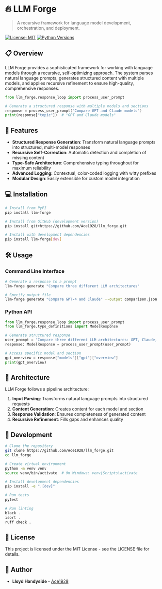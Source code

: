 # 🔥 LLM Forge

> A recursive framework for language model development, orchestration, and deployment.

[![License: MIT](https://img.shields.io/badge/License-MIT-blue.svg)](https://opensource.org/licenses/MIT)
[![Python Versions](https://img.shields.io/badge/python-3.8%20%7C%203.9%20%7C%203.10%20%7C%203.11%20%7C%203.12-blue)](https://www.python.org/)

## 📋 Overview

LLM Forge provides a sophisticated framework for working with language models through a recursive, self-optimizing approach. The system parses natural language prompts, generates structured content with multiple models, and applies recursive refinement to ensure high-quality, comprehensive responses.

```python
from llm_forge.response_loop import process_user_prompt

# Generate a structured response with multiple models and sections
response = process_user_prompt("Compare GPT and Claude models")
print(response["topic"])  # "GPT and Claude models"
```

## 🚀 Features

- **Structured Response Generation**: Transform natural language prompts into structured, multi-model responses
- **Recursive Self-Correction**: Automatic detection and completion of missing content
- **Type-Safe Architecture**: Comprehensive typing throughout for maximum reliability
- **Advanced Logging**: Contextual, color-coded logging with witty prefixes
- **Modular Design**: Easily extensible for custom model integration

## 💻 Installation

```bash
# Install from PyPI
pip install llm-forge

# Install from GitHub (development version)
pip install git+https://github.com/Ace1928/llm_forge.git

# Install with development dependencies
pip install llm-forge[dev]
```

## 🛠️ Usage

### Command Line Interface

```bash
# Generate a response to a prompt
llm-forge generate "Compare three different LLM architectures"

# Specify output file
llm-forge generate "Compare GPT-4 and Claude" --output comparison.json
```

### Python API

```python
from llm_forge.response_loop import process_user_prompt
from llm_forge.type_definitions import ModelResponse

# Generate structured response
user_prompt = "Compare three different LLM architectures: GPT, Claude, and Mistral"
response: ModelResponse = process_user_prompt(user_prompt)

# Access specific model and section
gpt_overview = response["models"]["gpt"]["overview"]
print(gpt_overview)
```

## 🧩 Architecture

LLM Forge follows a pipeline architecture:

1. **Input Parsing**: Transforms natural language prompts into structured requests
2. **Content Generation**: Creates content for each model and section
3. **Response Validation**: Ensures completeness of generated content
4. **Recursive Refinement**: Fills gaps and enhances quality

## 🧪 Development

```bash
# Clone the repository
git clone https://github.com/Ace1928/llm_forge.git
cd llm_forge

# Create virtual environment
python -m venv venv
source venv/bin/activate  # On Windows: venv\Scripts\activate

# Install development dependencies
pip install -e ".[dev]"

# Run tests
pytest

# Run linting
black .
isort .
ruff check .
```

## 📄 License

This project is licensed under the MIT License - see the LICENSE file for details.

## 👤 Author

- **Lloyd Handyside** - [Ace1928](https://github.com/Ace1928)

